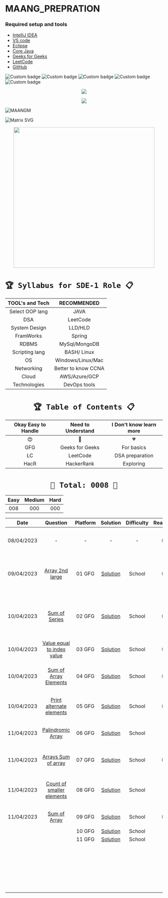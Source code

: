 # MAANG_PREPRATION




### Required setup and tools

- [IntelliJ IDEA ](https://www.jetbrains.com/idea/)
- [VS code](https://code.visualstudio.com/)
- [Eclipse](https://www.eclipse.org/)
- [Core Java](https://docs.oracle.com/en/java/)
- [Geeks for Geeks](https://practice.geeksforgeeks.org/home)
- [LeetCode](https://leetcode.com/)
- [GitHub](https://github.com/)





![Custom badge](https://img.shields.io/badge/Repo-Started-brightgreen)   ![Custom badge](https://img.shields.io/badge/MAANG-Prepration-ff69b4)
![Custom badge](https://img.shields.io/badge/ARRAYS-Started-green)      ![Custom badge](https://img.shields.io/badge/LinkedList-NotYet-yellow)
![Custom badge](https://img.shields.io/badge/YOGESH-OnDuty-ff69b4)





<p align="center">
    <a href="https://github.com/yogeshjoga/MAANG_PREPRATION#readme" target="_blank"> <img src="https://readme-typing-svg.herokuapp.com?font=Tourney&center=true&vCenter=true&color=2CFF00&size=65&pause=750&width=1280&height=80&lines=The+Complete+MAANG+Preparation"/> </a>
</p>

<p align="center">
    <a href="https://github.com/yogeshjoga/MAANG_PREPRATION#readme" target="_blank"> <img src="https://readme-typing-svg.herokuapp.com?font=Tourney&center=true&vCenter=true&color=&size=45&pause=750&width=1280&height=80&lines=Target+is+Per+Day+3+DSA+problems"/> </a>
</p>


![MAANGM](https://user-images.githubusercontent.com/36118169/230730170-3574e442-8073-45bf-a91a-4ed2f299b859.gif)

![Matrix SVG](https://raw.githubusercontent.com/rodrigograca31/rodrigograca31/master/matrix.svg)

<p align="center">
    <img src="https://readme-jokes.vercel.app/api" width="450px" />
</p>


# `🏆 Syllabus for SDE-1 Role 📋`


| TOOL's and Tech |     RECOMMENDED     | 
|:---------------:|:-------------------:|
| Select OOP lang |        JAVA         |  
|       DSA       |      LeetCode       |  
|  System Design  |       LLD/HLD       |  
|    FramWorks    |       Spring        | 
|      RDBMS      |    MySql/MongoDB    |  
| Scripting lang  |     BASH/ Linux     | 
|       OS        |  Windows/Linux/Mac  | 
|   Networking    | Better to know CCNA | 
|      Cloud      |    AWS/Azure/GCP    | 
|  Technologies   |    DevOps tools     | 


 <div align="center">

# `🏆 Table of Contents 📋`

| Okay Easy to Handle | Need to Understand | I Don't know learn more |
|:-------------------:|:------------------:|:-----------------------:|
|         😍          |         🥵         |           💔            |
|         GFG         |  Geeks for Geeks   |       For basics        |
|         LC          |      LeetCode      |     DSA preparation     |
|        HacR         |     HackerRank     |        Exploring        |


# ` 💝 Total: 0008 💝 `

| Easy | Medium | Hard |
|:----:|:------:|:----:|
| 008  |  000   | 000  |


|    Date    |                      Question                       | Platform |            Solution             | Difficulty |   Reaction    |                           Description                           |
|:----------:|:---------------------------------------------------:|:--------:|:-------------------------------:|:----------:|:-------------:|:---------------------------------------------------------------:|
| 08/04/2023 |                          -                          |    -     |                -                |     -      |      😍       |               Ntg solved today just setup the env               |
| 09/04/2023 |       [Array 2nd large](https://rb.gy/1ijnm)        |  01 GFG  | [Solution](https://rb.gy/8fab9) |   School   |      😍       | with out sort the array need to solve this problem little hard! |           
| 10/04/2023 |        [Sum of Series](https://rb.gy/qssid)         |  02 GFG  | [Solution](https://rb.gy/8fab9) |   School   |      😍       |  Need to know about MATH formula to solve lets understand math  |   
| 10/04/2023 |  [Value equal to index value](https://rb.gy/3dkql)  |  03 GFG  | [Solution](https://rb.gy/8fab9) |   School   |      😍       |                Understand concept and dry it...                 |   
| 10/04/2023 |    [Sum of Array Elements](https://rb.gy/cwkkk)     |  04 GFG  | [Solution](https://rb.gy/8fab9) |   School   |      😍       |               sum of array elements -easy problem               |
| 10/04/2023 |   [Print alternate elements](https://rb.gy/w6gzj)   |  05 GFG  | [Solution](https://rb.gy/8fab9) |   School   |      😍       |            very easy problem no need, for loop trick            |   
| 11/04/2023 |      [Palindromic Array](https://rb.gy/1t81r)       |  06 GFG  | [Solution](https://rb.gy/8fab9) |   School   |      🥵       |               make sure about All String classes                |   
| 11/04/2023 |     [Arrays Sum of array](https://rb.gy/nequa)      |  07 GFG  | [Solution](https://rb.gy/8fab9) |   School   |      😍       |                  good Question easy to handle                   |   
| 11/04/2023 |  [Count of smaller elements](https://rb.gy/286dh)   |  08 GFG  | [Solution](https://rb.gy/8fab9) |   School   |      🥵       |          little confused in operators <+,<-,<+... okay          |   
| 11/04/2023 |         [Sum of Array](https://rb.gy/wr7dz)         |  09 GFG  | [Solution](https://rb.gy/8fab9) |   School   |      😍       |                     sum of array super easy                     |   
|            |                                                     |  10 GFG  | [Solution](https://rb.gy/8fab9) |   School   |               |                                                                 |   
|            |                                                     |  11 GFG  | [Solution](https://rb.gy/8fab9) |   School   |               |                                                                 |   
|            |                                                     |          |                                 |            |               |                                                                 |   
|            |                                                     |          |                                 |            |               |                                                                 |   
|            |                                                     |          |                                 |            |               |                                                                 |   
|            |                                                     |          |                                 |            |               |                                                                 |   
|            |                                                     |          |                                 |            |               |                                                                 |   
|            |                                                     |          |                                 |            |               |                                                                 |   
|            |                                                     |          |                                 |            |               |                                                                 |   
|            |                                                     |          |                                 |            |               |                                                                 |   
|            |                                                     |          |                                 |            |               |                                                                 |   
|            |                                                     |          |                                 |            |               |                                                                 |   
|            |                                                     |          |                                 |            |               |                                                                 |   
|            |                                                     |          |                                 |            |               |                                                                 |   
|            |                                                     |          |                                 |            |               |                                                                 |   
|            |                                                     |          |                                 |            |               |                                                                 |   
|            |                                                     |          |                                 |            |               |                                                                 |   
|            |                                                     |          |                                 |            |               |                                                                 |   
|            |                                                     |          |                                 |            |               |                                                                 |   
|            |                                                     |          |                                 |            |               |                                                                 |   
|            |                                                     |          |                                 |            |               |                                                                 |   
|            |                                                     |          |                                 |            |               |                                                                 |   
|            |                                                     |          |                                 |            |               |                                                                 |   
|            |                                                     |          |                                 |            |               |                                                                 |   
|            |                                                     |          |                                 |            |               |                                                                 |   
|            |                                                     |          |                                 |            |               |                                                                 |   
|            |                                                     |          |                                 |            |               |                                                                 |   
|            |                                                     |          |                                 |            |               |                                                                 |   



</div>





